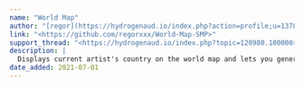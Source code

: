 ```yaml
---
name: "World Map"
author: "[regor](https://hydrogenaud.io/index.php?action=profile;u=137872)"
link: "<https://github.com/regorxxx/World-Map-SMP>"
support_thread: "<https://hydrogenaud.io/index.php?topic=120980.100000>"
description: |
  Displays current artist's country on the world map and lets you generate autoplaylists based on selection and locale tag.
date_added: 2021-07-01
---
```

